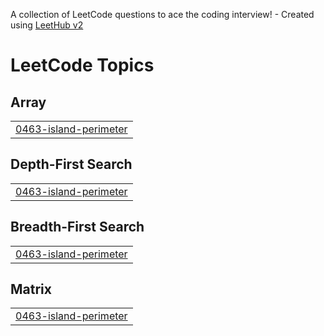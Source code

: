A collection of LeetCode questions to ace the coding interview! - Created using [LeetHub v2](https://github.com/arunbhardwaj/LeetHub-2.0)
<!---LeetCode Topics Start-->
# LeetCode Topics
## Array
|  |
| ------- |
| [0463-island-perimeter](https://github.com/JamessLin/leetcode/tree/master/0463-island-perimeter) |
## Depth-First Search
|  |
| ------- |
| [0463-island-perimeter](https://github.com/JamessLin/leetcode/tree/master/0463-island-perimeter) |
## Breadth-First Search
|  |
| ------- |
| [0463-island-perimeter](https://github.com/JamessLin/leetcode/tree/master/0463-island-perimeter) |
## Matrix
|  |
| ------- |
| [0463-island-perimeter](https://github.com/JamessLin/leetcode/tree/master/0463-island-perimeter) |
<!---LeetCode Topics End-->